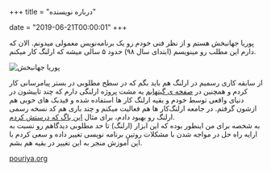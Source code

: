 +++
title = "درباره نویسنده"

date = "2019-06-21T00:00:01"
+++

پوریا جهانبخش هستم و از نظر فنی خودم رو یک برنامه‌نویس معمولی میدونم. الان که دارم این مطلب رو مینویسم (ابتدای سال ۹۸) حدود ۵ سالی میشه که ارلنگ کار میکنم.

![پوریا جهانبخش](/posts/images/erlang-fa.ir-about-the-author-01.jpg)

از سابقه کاری رسمیم در ارلنگ هم باید بگم که در سطح مطلوبی در بستر پیامرسانی کار کردم و همچنین در [صفحه ی گیتهابم](https://github.com/Pouriya-Jahanbakhsh?tab=repositories&language=erlang&type=source) یه مشت پروژه ارلنگی دارم که چند تاییشون در دنیای واقعی توسط خودم و بقیه ارلنگ کار ها استفاده شده و فیدبک های خوبی هم ازشون گرفتم. در جامعه ارلنگ‌کار ها هم فعالیت میکنم و چند باری هم کد نسخه رسمی ارلنگ رو بهبود دادم، برای مثال [این باگ که درستش کردم](https://github.com/erlang/otp/commit/eefcc985530acbd5cc4c97b6e4f537492fd61622#diff-f1d31bd7a3ecebdaaf2f08eabecdbdb3).  
به شخصه برای من اینطور بوده که این ابزار (ارلنگ) تا حد مطلوبی دیدگاهم رو نسبت به ارايه راه حل در مواجه  شدن با مشکلات روتین برنامه نویسی تغییر داده و سعی کردم با این آموزش منجر به این تغییر در بقیه هم بشم.

<p style="text-align:left">
 <a href="http://pouriya.org">pouriya.org</a>
</p>

